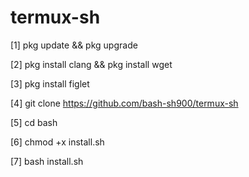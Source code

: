 # termux-sh

[1] pkg update && pkg upgrade

[2] pkg install clang && pkg install wget

[3] pkg install figlet

[4] git clone https://github.com/bash-sh900/termux-sh

[5] cd bash

[6] chmod +x install.sh

[7] bash install.sh
